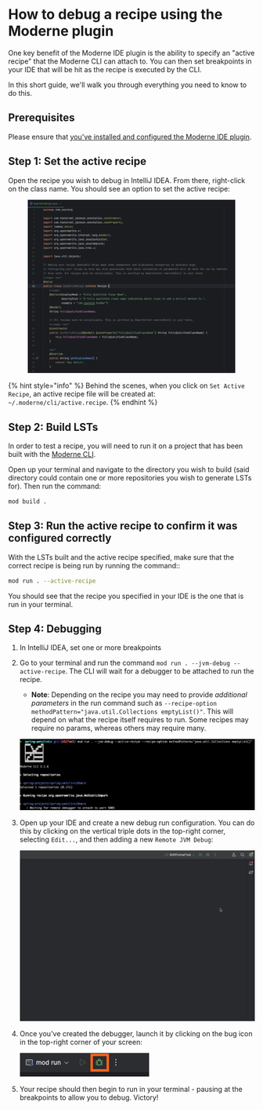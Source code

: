 # How to debug a recipe using the Moderne plugin

One key benefit of the Moderne IDE plugin is the ability to specify an "active recipe" that the Moderne CLI can attach to. You can then set breakpoints in your IDE that will be hit as the recipe is executed by the CLI.

In this short guide, we'll walk you through everything you need to know to do this.

## Prerequisites

Please ensure that [you've installed and configured the Moderne IDE plugin](./getting-started-with-the-moderne-plugin-for-jetbrains-ides.md).

## Step 1: Set the active recipe

Open the recipe you wish to debug in IntelliJ IDEA. From there, right-click on the class name. You should see an option to set the active recipe:

<figure><img src="../../../.gitbook/assets/select-active-recipe.gif" alt=""><figcaption></figcaption></figure>

{% hint style="info" %}
Behind the scenes, when you click on `Set Active Recipe`, an active recipe file will be created at: `~/.moderne/cli/active.recipe`.
{% endhint %}

## Step 2: Build LSTs

In order to test a recipe, you will need to run it on a project that has been built with the [Moderne CLI](/user-documentation/moderne-cli/getting-started/cli-intro.md).

Open up your terminal and navigate to the directory you wish to build (said directory could contain one or more repositories you wish to generate LSTs for). Then run the command:

```bash
mod build .
```

## Step 3: Run the active recipe to confirm it was configured correctly

With the LSTs built and the active recipe specified, make sure that the correct recipe is being run by running the command::

```bash
mod run . --active-recipe
```

You should see that the recipe you specified in your IDE is the one that is run in your terminal.

## Step 4: Debugging

1. In IntelliJ IDEA, set one or more breakpoints
2. Go to your terminal and run the command `mod run . --jvm-debug --active-recipe`. The CLI will wait for a debugger to be attached to run the recipe.
    * **Note**: Depending on the recipe you may need to provide _additional parameters_ in the run command such as `--recipe-option methodPattern="java.util.Collections emptyList()"`. This will depend on what the recipe itself requires to run. Some recipes may require no params, whereas others may require many.

    ![Debugger attaching](/.gitbook/assets/debugger-wait.png)
3. Open up your IDE and create a new debug run configuration. You can do this by clicking on the vertical triple dots in the top-right corner, selecting `Edit...`, and then adding a new `Remote JVM Debug`:

    ![Adding Remote JVM Debugger](/.gitbook/assets/add-debug-config.gif)

4. Once you've created the debugger, launch it by clicking on the bug icon in the top-right corner of your screen:

    ![Debug icon](/.gitbook/assets/debug-icon.png)

5. Your recipe should then begin to run in your terminal - pausing at the breakpoints to allow you to debug. Victory!